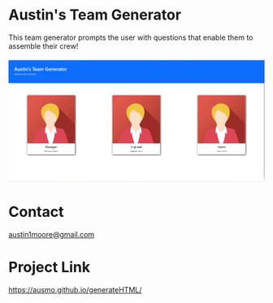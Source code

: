 # Austin's Team Generator

This team generator prompts the user with questions that enable them to assemble their crew!

![](team%20generator.jpg)

# Contact
austin1moore@gmail.com

# Project Link
https://ausmo.github.io/generateHTML/